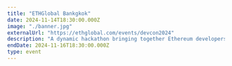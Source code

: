 ```yaml
---
title: "ETHGlobal Bankgkok"
date: 2024-11-14T18:30:00.000Z
image: "./banner.jpg"
externalUrl: "https://ethglobal.com/events/devcon2024"
description: "A dynamic hackathon bringing together Ethereum developers, entrepreneurs, and enthusiasts in Bangkok. Through collaboration, workshops, and mentorship, participants innovate solutions, fostering growth and pushing the boundaries of decentralized technologies within Thailand's vibrant blockchain ecosystem."
endDate: 2024-11-16T18:30:00.000Z
type: event
---
```

